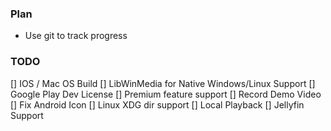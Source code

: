 ### Plan
- Use git to track progress


### TODO
[] IOS / Mac OS Build
[] LibWinMedia for Native Windows/Linux Support
[] Google Play Dev License
[] Premium feature support
[] Record Demo Video
[] Fix Android Icon
[] Linux XDG dir support
[] Local Playback
[] Jellyfin Support
